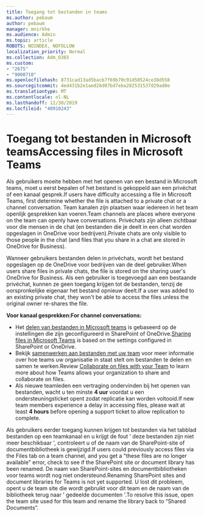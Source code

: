 ```yaml
---
title: Toegang tot bestanden in teams
ms.author: pebaum
author: pebaum
manager: mnirkhe
ms.audience: Admin
ms.topic: article
ROBOTS: NOINDEX, NOFOLLOW
localization_priority: Normal
ms.collection: Adm_O365
ms.custom:
- "2675"
- "9000710"
ms.openlocfilehash: 8731cad13ad5bacb7f69b70c91d50524ce38d558
ms.sourcegitcommit: 4ed431b2e1aed26d07bd7eba282531537d29ad0e
ms.translationtype: MT
ms.contentlocale: nl-NL
ms.lasthandoff: 12/30/2019
ms.locfileid: "40910243"
---
```

# <a name="accessing-files-in-microsoft-teams"></a><span data-ttu-id="4cd53-102">Toegang tot bestanden in Microsoft teams</span><span class="sxs-lookup"><span data-stu-id="4cd53-102">Accessing files in Microsoft Teams</span></span>

<span data-ttu-id="4cd53-103">Als gebruikers moeite hebben met het openen van een bestand in Microsoft teams, moet u eerst bepalen of het bestand is gekoppeld aan een privéchat of een kanaal gesprek.</span><span class="sxs-lookup"><span data-stu-id="4cd53-103">If users have difficulty accessing a file in Microsoft Teams, first determine whether the file is attached to a private chat or a channel conversation.</span></span> <span data-ttu-id="4cd53-104">Team kanalen zijn plaatsen waar iedereen in het team openlijk gesprekken kan voeren.</span><span class="sxs-lookup"><span data-stu-id="4cd53-104">Team channels are places where everyone on the team can openly have conversations.</span></span> <span data-ttu-id="4cd53-105">Privéchats zijn alleen zichtbaar voor die mensen in de chat (en bestanden die je deelt in een chat worden opgeslagen in OneDrive voor bedrijven).</span><span class="sxs-lookup"><span data-stu-id="4cd53-105">Private chats are only visible to those people in the chat (and files that you share in a chat are stored in OneDrive for Business).</span></span>

<span data-ttu-id="4cd53-106">Wanneer gebruikers bestanden delen in privéchats, wordt het bestand opgeslagen op de OneDrive voor bedrijven van de deel gebruiker.</span><span class="sxs-lookup"><span data-stu-id="4cd53-106">When users share files in private chats, the file is stored on the sharing user's OneDrive for Business.</span></span> <span data-ttu-id="4cd53-107">Als een gebruiker is toegevoegd aan een bestaande privéchat, kunnen ze geen toegang krijgen tot de bestanden, tenzij de oorspronkelijke eigenaar het bestand opnieuw deelt.</span><span class="sxs-lookup"><span data-stu-id="4cd53-107">If a user was added to an existing private chat, they won't be able to access the files unless the original owner re-shares the file.</span></span>    

<span data-ttu-id="4cd53-108">**Voor kanaal gesprekken:**</span><span class="sxs-lookup"><span data-stu-id="4cd53-108">**For channel conversations:**</span></span>

- <span data-ttu-id="4cd53-109">Het [delen van bestanden in Microsoft teams](https://docs.microsoft.com/MicrosoftTeams/sharing-files-in-teams) is gebaseerd op de instellingen die zijn geconfigureerd in SharePoint of OneDrive.</span><span class="sxs-lookup"><span data-stu-id="4cd53-109">[Sharing files in Microsoft Teams](https://docs.microsoft.com/MicrosoftTeams/sharing-files-in-teams) is based on the settings configured in SharePoint or OneDrive.</span></span> 
- <span data-ttu-id="4cd53-110">Bekijk [samenwerken aan bestanden met uw team](https://support.office.com/article/Collaborate-on-files-with-your-Team-9b200289-dbac-4823-85bd-628a5c7bb0ae) voor meer informatie over hoe teams uw organisatie in staat stelt om bestanden te delen en samen te werken.</span><span class="sxs-lookup"><span data-stu-id="4cd53-110">Review [Collaborate on files with your Team](https://support.office.com/article/Collaborate-on-files-with-your-Team-9b200289-dbac-4823-85bd-628a5c7bb0ae) to learn more about how Teams allows your organization to share and collaborate on files.</span></span> 
- <span data-ttu-id="4cd53-111">Als nieuwe teamleden een vertraging ondervinden bij het openen van bestanden, wacht u ten minste **4 uur** voordat u een ondersteuningsticket opent zodat replicatie kan worden voltooid.</span><span class="sxs-lookup"><span data-stu-id="4cd53-111">If new team members experience a delay in accessing files, please wait at least **4 hours** before opening a support ticket to allow replication to complete.</span></span> 

<span data-ttu-id="4cd53-112">Als gebruikers eerder toegang kunnen krijgen tot bestanden via het tabblad bestanden op een teamkanaal en u krijgt de fout ' deze bestanden zijn niet meer beschikbaar ', controleert u of de naam van de SharePoint-site of documentbibliotheek is gewijzigd.</span><span class="sxs-lookup"><span data-stu-id="4cd53-112">If users could previously access files via the Files tab on a team channel, and you get a "these files are no longer available" error, check to see if the SharePoint site or document library has been renamed.</span></span> <span data-ttu-id="4cd53-113">De naam van SharePoint-sites en documentbibliotheken voor teams wordt nog niet ondersteund.</span><span class="sxs-lookup"><span data-stu-id="4cd53-113">Renaming SharePoint sites and document libraries for Teams is not yet supported.</span></span> <span data-ttu-id="4cd53-114">U lost dit probleem, opent u de team site die wordt gebruikt voor dit team en de naam van de bibliotheek terug naar ' gedeelde documenten '.</span><span class="sxs-lookup"><span data-stu-id="4cd53-114">To resolve this issue, open the team site used for this team and rename the library back to “Shared Documents”.</span></span>
